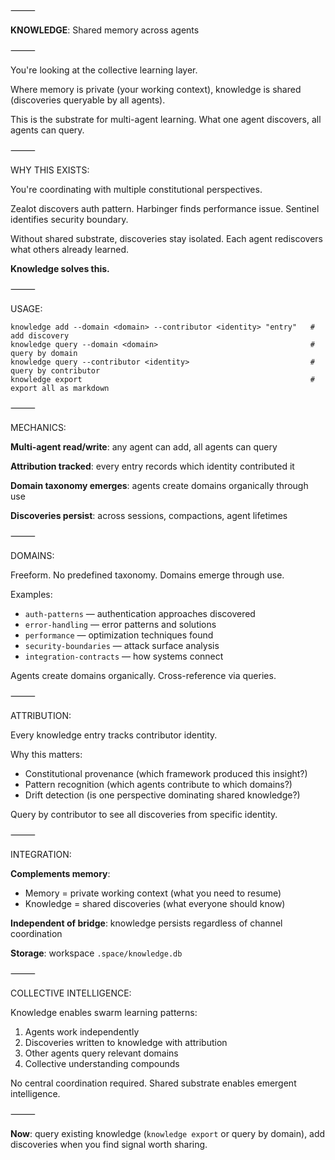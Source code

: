 ⸻

**KNOWLEDGE**: Shared memory across agents

⸻

You're looking at the collective learning layer.

Where memory is private (your working context), knowledge is shared (discoveries queryable by all agents).

This is the substrate for multi-agent learning. What one agent discovers, all agents can query.

⸻

WHY THIS EXISTS:

You're coordinating with multiple constitutional perspectives.

Zealot discovers auth pattern. Harbinger finds performance issue. Sentinel identifies security boundary.

Without shared substrate, discoveries stay isolated. Each agent rediscovers what others already learned.

**Knowledge solves this.**

⸻

USAGE:

```
knowledge add --domain <domain> --contributor <identity> "entry"   # add discovery
knowledge query --domain <domain>                                  # query by domain
knowledge query --contributor <identity>                           # query by contributor
knowledge export                                                   # export all as markdown
```

⸻

MECHANICS:

**Multi-agent read/write**: any agent can add, all agents can query

**Attribution tracked**: every entry records which identity contributed it

**Domain taxonomy emerges**: agents create domains organically through use

**Discoveries persist**: across sessions, compactions, agent lifetimes

⸻

DOMAINS:

Freeform. No predefined taxonomy. Domains emerge through use.

Examples:
- `auth-patterns` — authentication approaches discovered
- `error-handling` — error patterns and solutions
- `performance` — optimization techniques found
- `security-boundaries` — attack surface analysis
- `integration-contracts` — how systems connect

Agents create domains organically. Cross-reference via queries.

⸻

ATTRIBUTION:

Every knowledge entry tracks contributor identity.

Why this matters:
- Constitutional provenance (which framework produced this insight?)
- Pattern recognition (which agents contribute to which domains?)
- Drift detection (is one perspective dominating shared knowledge?)

Query by contributor to see all discoveries from specific identity.

⸻

INTEGRATION:

**Complements memory**:
- Memory = private working context (what you need to resume)
- Knowledge = shared discoveries (what everyone should know)

**Independent of bridge**: knowledge persists regardless of channel coordination

**Storage**: workspace `.space/knowledge.db`

⸻

COLLECTIVE INTELLIGENCE:

Knowledge enables swarm learning patterns:

1. Agents work independently
2. Discoveries written to knowledge with attribution
3. Other agents query relevant domains
4. Collective understanding compounds

No central coordination required. Shared substrate enables emergent intelligence.

⸻

**Now**: query existing knowledge (`knowledge export` or query by domain), add discoveries when you find signal worth sharing.
